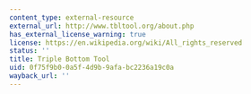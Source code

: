 ```yaml
---
content_type: external-resource
external_url: http://www.tbltool.org/about.php
has_external_license_warning: true
license: https://en.wikipedia.org/wiki/All_rights_reserved
status: ''
title: Triple Bottom Tool
uid: 0f75f9b0-0a5f-4d9b-9afa-bc2236a19c0a
wayback_url: ''
---
```

